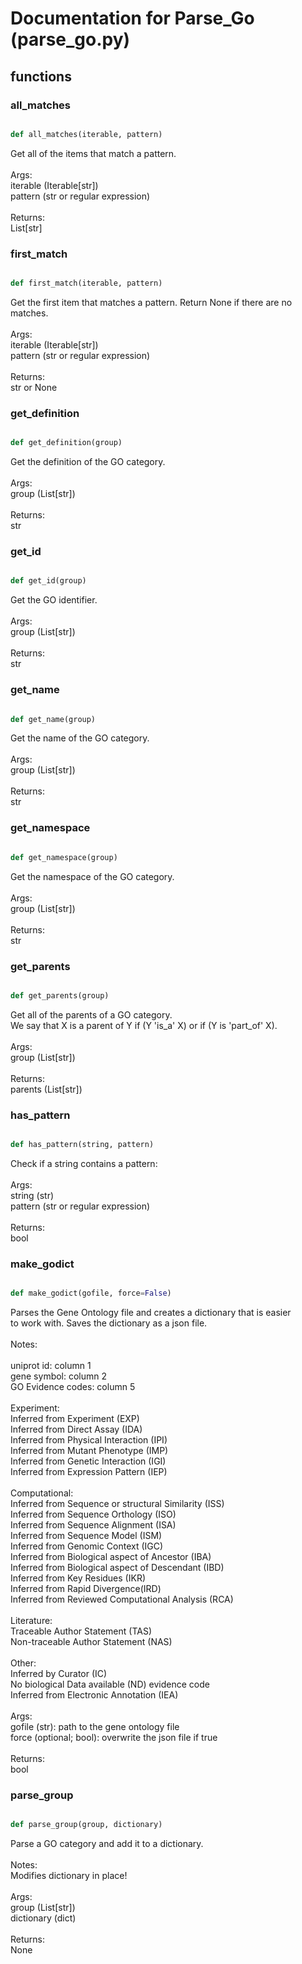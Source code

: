 # Documentation for Parse_Go (parse_go.py)

## functions

### all\_matches
```py

def all_matches(iterable, pattern)

```



Get all of the items that match a pattern.<br /><br />Args:<br />	iterable (Iterable[str])<br />	pattern (str or regular expression)<br /><br />Returns:<br />	List[str]


### first\_match
```py

def first_match(iterable, pattern)

```



Get the first item that matches a pattern. Return None if there are no<br />matches.<br /><br />Args:<br />	iterable (Iterable[str])<br />	pattern (str or regular expression)<br /><br />Returns:<br />	str or None


### get\_definition
```py

def get_definition(group)

```



Get the definition of the GO category.<br /><br />Args:<br />	group (List[str])<br /><br />Returns:<br />	str


### get\_id
```py

def get_id(group)

```



Get the GO identifier.<br /><br />Args:<br />	group (List[str])<br /><br />Returns:<br />	str


### get\_name
```py

def get_name(group)

```



Get the name of the GO category.<br /><br />Args:<br />	group (List[str])<br /><br />Returns:<br />	str


### get\_namespace
```py

def get_namespace(group)

```



Get the namespace of the GO category.<br /><br />Args:<br />	group (List[str])<br /><br />Returns:<br />	str


### get\_parents
```py

def get_parents(group)

```



Get all of the parents of a GO category.<br />We say that X is a parent of Y if (Y 'is_a' X) or if (Y is 'part_of' X).<br /><br />Args:<br />	group (List[str])<br /><br />Returns:<br />	parents (List[str])


### has\_pattern
```py

def has_pattern(string, pattern)

```



Check if a string contains a pattern:<br /><br />Args:<br />	string (str)<br />	pattern (str or regular expression)<br /><br />Returns:<br />	bool


### make\_godict
```py

def make_godict(gofile, force=False)

```



Parses the Gene Ontology file and creates a dictionary that is easier<br />to work with. Saves the dictionary as a json file.<br /><br />Notes:<br /><br />	uniprot id: column 1<br />	gene symbol: column 2<br />	GO Evidence codes: column 5<br /><br />	Experiment:<br />		Inferred from Experiment (EXP)<br />		Inferred from Direct Assay (IDA)<br />		Inferred from Physical Interaction (IPI)<br />		Inferred from Mutant Phenotype (IMP)<br />		Inferred from Genetic Interaction (IGI)<br />		Inferred from Expression Pattern (IEP)<br /><br />	Computational:<br />		Inferred from Sequence or structural Similarity (ISS)<br />		Inferred from Sequence Orthology (ISO)<br />		Inferred from Sequence Alignment (ISA)<br />		Inferred from Sequence Model (ISM)<br />		Inferred from Genomic Context (IGC)<br />		Inferred from Biological aspect of Ancestor (IBA)<br />		Inferred from Biological aspect of Descendant (IBD)<br />		Inferred from Key Residues (IKR)<br />		Inferred from Rapid Divergence(IRD)<br />		Inferred from Reviewed Computational Analysis (RCA)<br /><br />	Literature:<br />		Traceable Author Statement (TAS)<br />		Non-traceable Author Statement (NAS)<br /><br />	Other:<br />		Inferred by Curator (IC)<br />		No biological Data available (ND) evidence code<br />		Inferred from Electronic Annotation (IEA)<br /><br />Args:<br />	gofile (str): path to the gene ontology file<br />	force (optional; bool): overwrite the json file if true<br /><br />Returns:<br />	bool


### parse\_group
```py

def parse_group(group, dictionary)

```



Parse a GO category and add it to a dictionary.<br /><br />Notes:<br />	Modifies dictionary in place!<br /><br />Args:<br />	group (List[str])<br />	dictionary (dict)<br /><br />Returns:<br />	None

